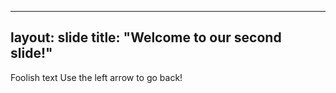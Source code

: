 ----
layout: slide
title: "Welcome to our second slide!"
----
Foolish text
Use the left arrow to go back!
